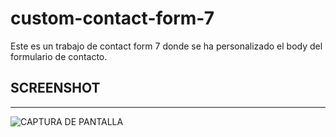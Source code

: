 # custom-contact-form-7
Este es un trabajo de contact form 7 donde se ha personalizado el body del formulario de contacto. 

## SCREENSHOT
---
![CAPTURA DE PANTALLA](http://imgfz.com/i/mEuQV13.png)

